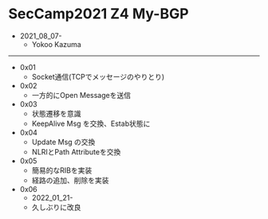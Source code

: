 # SecCamp2021 Z4 My-BGP
- 2021_08_07-  
  - Yokoo Kazuma  
---
- 0x01
  - Socket通信(TCPでメッセージのやりとり)
- 0x02
  - 一方的にOpen Messageを送信
- 0x03
  - 状態遷移を意識  
  - KeepAlive Msg を交換、Estab状態に 
- 0x04
  - Update Msg の交換
  - NLRIとPath Attributeを交換
- 0x05
  - 簡易的なRIBを実装  
  - 経路の追加、削除を実装  
- 0x06
  - 2022_01_21-
  - 久しぶりに改良


